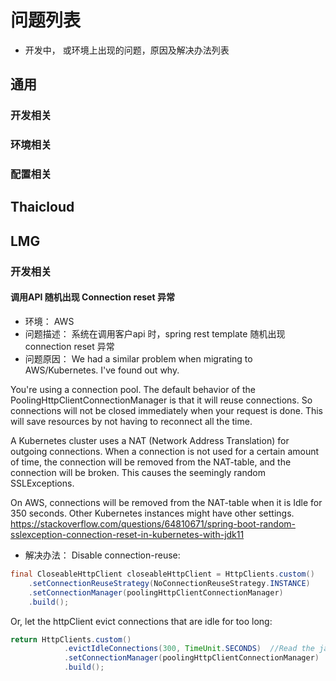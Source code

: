 # 问题列表
* 开发中， 或环境上出现的问题，原因及解决办法列表
## 通用

### 开发相关

### 环境相关
### 配置相关


## Thaicloud
## LMG

### 开发相关
#### 调用API 随机出现 Connection reset 异常 
* 环境： AWS 
* 问题描述： 系统在调用客户api 时，spring rest template 随机出现 connection reset 异常
* 问题原因：
We had a similar problem when migrating to AWS/Kubernetes. I've found out why.

You're using a connection pool. The default behavior of the PoolingHttpClientConnectionManager is that it will reuse connections. So connections will not be closed immediately when your request is done. This will save resources by not having to reconnect all the time.

A Kubernetes cluster uses a NAT (Network Address Translation) for outgoing connections. When a connection is not used for a certain amount of time, the connection will be removed from the NAT-table, and the connection will be broken. This causes the seemingly random SSLExceptions.

On AWS, connections will be removed from the NAT-table when it is Idle for 350 seconds. Other Kubernetes instances might have other settings.
https://stackoverflow.com/questions/64810671/spring-boot-random-sslexception-connection-reset-in-kubernetes-with-jdk11

* 解决办法： 
Disable connection-reuse:
``` java
final CloseableHttpClient closeableHttpClient = HttpClients.custom()
    .setConnectionReuseStrategy(NoConnectionReuseStrategy.INSTANCE)
    .setConnectionManager(poolingHttpClientConnectionManager)
    .build();
```
Or, let the httpClient evict connections that are idle for too long:

``` java
return HttpClients.custom()
            .evictIdleConnections(300, TimeUnit.SECONDS)  //Read the javadocs, may not be used when the instance of HttpClient is created inside an EJB container.
            .setConnectionManager(poolingHttpClientConnectionManager)
            .build();
```

 